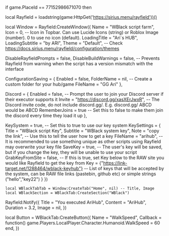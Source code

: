 if game.PlaceId == 77152986671070 then

local Rayfield = loadstring(game:HttpGet('https://sirius.menu/rayfield'))()

local Window = Rayfield:CreateWindow({
   Name = "WBlack script farm",
   Icon = 0, -- Icon in Topbar. Can use Lucide Icons (string) or Roblox Image (number). 0 to use no icon (default).
   LoadingTitle = "Ari´s HUB",
   LoadingSubtitle = "by ARI",
   Theme = "Default", -- Check https://docs.sirius.menu/rayfield/configuration/themes

   DisableRayfieldPrompts = false,
   DisableBuildWarnings = false, -- Prevents Rayfield from warning when the script has a version mismatch with the interface

   ConfigurationSaving = {
      Enabled = false,
      FolderName = nil, -- Create a custom folder for your hub/game
      FileName = "GG Ari"
   },

   Discord = {
      Enabled = false, -- Prompt the user to join your Discord server if their executor supports it
      Invite = "https://discord.gg/xasXErJwxR", -- The Discord invite code, do not include discord.gg/. E.g. discord.gg/ ABCD would be ABCD
      RememberJoins = true -- Set this to false to make them join the discord every time they load it up
   },

   KeySystem = true, -- Set this to true to use our key system
   KeySettings = {
      Title = "WBlack script Key",
      Subtitle = "WBlack system key",
      Note = "copy the link", -- Use this to tell the user how to get a key
      FileName = "arihub", -- It is recommended to use something unique as other scripts using Rayfield may overwrite your key file
      SaveKey = true, -- The user's key will be saved, but if you change the key, they will be unable to use your script
      GrabKeyFromSite = false, -- If this is true, set Key below to the RAW site you would like Rayfield to get the key from
      Key = {"https://link-target.net/1288464/wblack-keyhub"} -- List of keys that will be accepted by the system, can be RAW file links (pastebin, github etc) or simple strings ("hello","key22")
   }
})

    local WBlackTabTab = Window:CreateTab("Home", nil) -- Title, Image
    local WBlackSection = WBlackTab:CreateSection("WBlack")

Rayfield:Notify({
   Title = "You executed AriHub",
   Content = "AriHub",
   Duration = 3.2,
   Image = nil,
})

local Button = WBlackTab:CreateButton({
   Name = "WalkSpeed",
   Callback = function()
   game.Players.LocalPlayer.Character.Humanoid.WalkSpeed = 60
   end,
})
